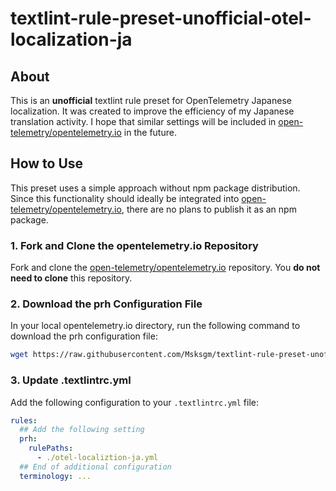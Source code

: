 # textlint-rule-preset-unofficial-otel-localization-ja

## About

This is an **unofficial** textlint rule preset for OpenTelemetry Japanese localization.
It was created to improve the efficiency of my Japanese translation activity.
I hope that similar settings will be included in [open-telemetry/opentelemetry.io](https://github.com/open-telemetry/opentelemetry.io) in the future.

## How to Use

This preset uses a simple approach without npm package distribution.
Since this functionality should ideally be integrated into [open-telemetry/opentelemetry.io](https://github.com/open-telemetry/opentelemetry.io), there are no plans to publish it as an npm package.

### 1. Fork and Clone the opentelemetry.io Repository

Fork and clone the [open-telemetry/opentelemetry.io](https://github.com/open-telemetry/opentelemetry.io) repository.
You **do not need to clone** this repository.

### 2. Download the prh Configuration File

In your local opentelemetry.io directory, run the following command to download the prh configuration file:

```bash
wget https://raw.githubusercontent.com/Msksgm/textlint-rule-preset-unofficial-otel-localization-ja/refs/heads/main/otel-localiztion-ja.yml -O otel-localiztion-ja.yml
```

### 3. Update .textlintrc.yml

Add the following configuration to your `.textlintrc.yml` file:

```yaml
rules:
  ## Add the following setting
  prh:
    rulePaths:
      - ./otel-localiztion-ja.yml
  ## End of additional configuration
  terminology: ...
```
